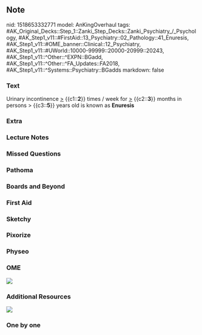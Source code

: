 ## Note
nid: 1518653332771
model: AnKingOverhaul
tags: #AK_Original_Decks::Step_1::Zanki_Step_Decks::Zanki_Psychiatry_/_Psychology, #AK_Step1_v11::#FirstAid::13_Psychiatry::02_Pathology::41_Enuresis, #AK_Step1_v11::#OME_banner::Clinical::12_Psychiatry, #AK_Step1_v11::#UWorld::10000-99999::20000-20999::20243, #AK_Step1_v11::^Other::^EXPN::BGadd, #AK_Step1_v11::^Other::^FA_Updates::FA2018, #AK_Step1_v11::^Systems::Psychiatry::BGadds
markdown: false

### Text
Urinary incontinence <u>></u> {{c1::<b>2</b>}} times / week for
<u>></u> {{c2::<b>3</b>}} months in persons >
{{c3::<b>5</b>}} years old is known as <b>Enuresis</b>

### Extra


### Lecture Notes


### Missed Questions


### Pathoma


### Boards and Beyond


### First Aid


### Sketchy


### Pixorize


### Physeo


### OME
<div class="ome-widget">
  <a href=
  "https://onlinemeded.org/spa/psychiatry?ref=anki"><img src=
  "_OME_AnkiFlashcards_Topic_6.png"></a>
</div>

### Additional Resources
<img src="paste-6fa754e927a4a1ae7f72066d42c6a6955da37f68.jpg">

### One by one

